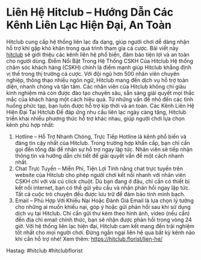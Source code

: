 # Liên Hệ Hitclub – Hướng Dẫn Các Kênh Liên Lạc Hiện Đại, An Toàn
Hitclub cung cấp hệ thống liên lạc đa dạng, giúp người chơi dễ dàng nhận hỗ trợ khi gặp khó khăn trong quá trình tham gia cá cược. Bài viết này [hitclub](https://hitclub.florist/) sẽ giới thiệu các kênh liên hệ phổ biến, đảm bảo tiện lợi và an toàn cho người dùng.
Điểm Nổi Bật Trong Hệ Thống CSKH Của Hitclub
Hệ thống chăm sóc khách hàng (CSKH) chính là điểm mạnh giúp Hitclub khẳng định vị thế trong thị trường cá cược. Với đội ngũ hơn 500 nhân viên chuyên nghiệp, thông thạo nhiều ngôn ngữ, Hitclub mang đến dịch vụ hỗ trợ toàn diện, nhanh chóng và tận tâm.
Các nhân viên của Hitclub không chỉ giàu kinh nghiệm mà còn được đào tạo chuyên sâu, sẵn sàng giải quyết mọi thắc mắc của khách hàng một cách hiệu quả. Từ những vấn đề nhỏ đến các tình huống phức tạp, bạn luôn được hỗ trợ kịp thời và an toàn.
Các Kênh Liên Hệ Hiện Đại Tại Hitclub
Để đáp ứng nhu cầu liên lạc ngày càng tăng, Hitclub triển khai nhiều phương thức hỗ trợ khác nhau, giúp người chơi lựa chọn kênh phù hợp nhất:
1. Hotline – Hỗ Trợ Nhanh Chóng, Trực Tiếp
Hotline là kênh phổ biến và đáng tin cậy nhất của Hitclub. Trong trường hợp khẩn cấp, bạn chỉ cần gọi đến tổng đài để nhận sự hỗ trợ ngay lập tức. Nhân viên sẽ tiếp nhận thông tin và hướng dẫn chi tiết để giải quyết vấn đề một cách nhanh nhất.
2. Chat Trực Tuyến – Miễn Phí, Tiện Lợi
Tính năng chat trực tuyến trên website của Hitclub cho phép người chơi kết nối nhanh với nhân viên CSKH chỉ với vài cú click chuột. Dù bạn đang ở đâu, chỉ cần có thiết bị kết nối internet, bạn có thể gửi yêu cầu và nhận phản hồi ngay lập tức. Tất cả cuộc trò chuyện đều được lưu trữ để đảm bảo tính minh bạch.
3. Email – Phù Hợp Với Khiếu Nại Hoặc Đánh Giá
Email là lựa chọn lý tưởng cho những ai muốn khiếu nại, góp ý hoặc gửi phản hồi sau khi sử dụng dịch vụ tại Hitclub. Chỉ cần gửi thư kèm theo hình ảnh, video (nếu cần) đến địa chỉ email chính thức, bạn sẽ nhận được phản hồi trong vòng 24 giờ.
Với hệ thống liên lạc hiện đại, Hitclub cam kết mang đến trải nghiệm tốt nhất cho mọi người chơi. Đừng ngần ngại liên hệ qua bất kỳ kênh nào khi cần hỗ trợ nhé!
Xem thêm: https://hitclub.florist/lien-he/ 

Hastag: #hitclub #hitclubflorist
